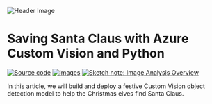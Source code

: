 ![Header Image](https://foteinisavvidou.azurewebsites.net/wp-content/uploads/2021/11/SavingSanta_header.png)
# Saving Santa Claus with Azure Custom Vision and Python
<p>
  <!--
  <a href="" target="_blank"><img src="https://img.shields.io/badge/Instructions-informational?style=for-the-badge" alt="Tutorial"></a>
  <a href="" target="_blank"><img src="https://img.shields.io/badge/Microsoft Tech Community Blog-informational?style=for-the-badge" alt="Tutorial"></a>
  -->
  <a href="test-camera.py" target="_blank"><img src="https://img.shields.io/badge/Python App-critical?style=for-the-badge" alt="Source code"></a>
  <a href="images" target="_blank"><img src="https://img.shields.io/badge/Images-yellow?style=for-the-badge" alt="Images"></a>
  <a href="https://github.com/sfoteini/sketchnotes/blob/main/custom-vision.jpg?raw=true" target="_blank"><img src="https://img.shields.io/badge/Sketch note-yellowgreen?style=for-the-badge" alt="Sketch note: Image Analysis Overview"></a>
</p>

In this article, we will build and deploy a festive Custom Vision object detection model to help the Christmas elves find Santa Claus.

<br>
